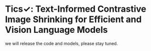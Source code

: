# Tics✓: Text-Informed Contrastive Image Shrinking for Efficient and Vision Language Models

we will release the code and models, please stay tuned.

